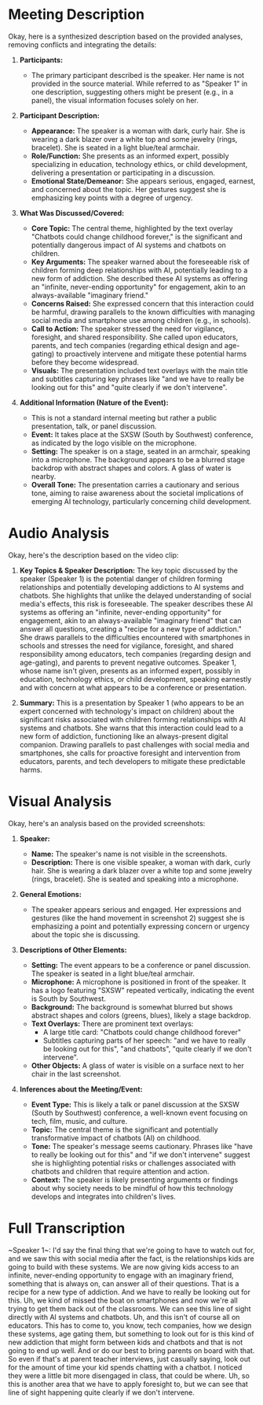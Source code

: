 # Meeting Description

Okay, here is a synthesized description based on the provided analyses, removing conflicts and integrating the details:

1.  **Participants:**
    *   The primary participant described is the speaker. Her name is not provided in the source material. While referred to as "Speaker 1" in one description, suggesting others might be present (e.g., in a panel), the visual information focuses solely on her.

2.  **Participant Description:**
    *   **Appearance:** The speaker is a woman with dark, curly hair. She is wearing a dark blazer over a white top and some jewelry (rings, bracelet). She is seated in a light blue/teal armchair.
    *   **Role/Function:** She presents as an informed expert, possibly specializing in education, technology ethics, or child development, delivering a presentation or participating in a discussion.
    *   **Emotional State/Demeanor:** She appears serious, engaged, earnest, and concerned about the topic. Her gestures suggest she is emphasizing key points with a degree of urgency.

3.  **What Was Discussed/Covered:**
    *   **Core Topic:** The central theme, highlighted by the text overlay "Chatbots could change childhood forever," is the significant and potentially dangerous impact of AI systems and chatbots on children.
    *   **Key Arguments:** The speaker warned about the foreseeable risk of children forming deep relationships with AI, potentially leading to a new form of addiction. She described these AI systems as offering an "infinite, never-ending opportunity" for engagement, akin to an always-available "imaginary friend."
    *   **Concerns Raised:** She expressed concern that this interaction could be harmful, drawing parallels to the known difficulties with managing social media and smartphone use among children (e.g., in schools).
    *   **Call to Action:** The speaker stressed the need for vigilance, foresight, and shared responsibility. She called upon educators, parents, and tech companies (regarding ethical design and age-gating) to proactively intervene and mitigate these potential harms before they become widespread.
    *   **Visuals:** The presentation included text overlays with the main title and subtitles capturing key phrases like "and we have to really be looking out for this" and "quite clearly if we don't intervene".

4.  **Additional Information (Nature of the Event):**
    *   This is not a standard internal meeting but rather a public presentation, talk, or panel discussion.
    *   **Event:** It takes place at the SXSW (South by Southwest) conference, as indicated by the logo visible on the microphone.
    *   **Setting:** The speaker is on a stage, seated in an armchair, speaking into a microphone. The background appears to be a blurred stage backdrop with abstract shapes and colors. A glass of water is nearby.
    *   **Overall Tone:** The presentation carries a cautionary and serious tone, aiming to raise awareness about the societal implications of emerging AI technology, particularly concerning child development.


# Audio Analysis

Okay, here's the description based on the video clip:

1.  **Key Topics & Speaker Description:**
    The key topic discussed by the speaker (Speaker 1) is the potential danger of children forming relationships and potentially developing addictions to AI systems and chatbots. She highlights that unlike the delayed understanding of social media's effects, this risk is foreseeable. The speaker describes these AI systems as offering an "infinite, never-ending opportunity" for engagement, akin to an always-available "imaginary friend" that can answer all questions, creating a "recipe for a new type of addiction." She draws parallels to the difficulties encountered with smartphones in schools and stresses the need for vigilance, foresight, and shared responsibility among educators, tech companies (regarding design and age-gating), and parents to prevent negative outcomes. Speaker 1, whose name isn't given, presents as an informed expert, possibly in education, technology ethics, or child development, speaking earnestly and with concern at what appears to be a conference or presentation.

2.  **Summary:**
    This is a presentation by Speaker 1 (who appears to be an expert concerned with technology's impact on children) about the significant risks associated with children forming relationships with AI systems and chatbots. She warns that this interaction could lead to a new form of addiction, functioning like an always-present digital companion. Drawing parallels to past challenges with social media and smartphones, she calls for proactive foresight and intervention from educators, parents, and tech developers to mitigate these predictable harms.


# Visual Analysis

Okay, here's an analysis based on the provided screenshots:

1.  **Speaker:**
    *   **Name:** The speaker's name is not visible in the screenshots.
    *   **Description:** There is one visible speaker, a woman with dark, curly hair. She is wearing a dark blazer over a white top and some jewelry (rings, bracelet). She is seated and speaking into a microphone.

2.  **General Emotions:**
    *   The speaker appears serious and engaged. Her expressions and gestures (like the hand movement in screenshot 2) suggest she is emphasizing a point and potentially expressing concern or urgency about the topic she is discussing.

3.  **Descriptions of Other Elements:**
    *   **Setting:** The event appears to be a conference or panel discussion. The speaker is seated in a light blue/teal armchair.
    *   **Microphone:** A microphone is positioned in front of the speaker. It has a logo featuring "SXSW" repeated vertically, indicating the event is South by Southwest.
    *   **Background:** The background is somewhat blurred but shows abstract shapes and colors (greens, blues), likely a stage backdrop.
    *   **Text Overlays:** There are prominent text overlays:
        *   A large title card: "Chatbots could change childhood forever"
        *   Subtitles capturing parts of her speech: "and we have to really be looking out for this", "and chatbots", "quite clearly if we don't intervene".
    *   **Other Objects:** A glass of water is visible on a surface next to her chair in the last screenshot.

4.  **Inferences about the Meeting/Event:**
    *   **Event Type:** This is likely a talk or panel discussion at the SXSW (South by Southwest) conference, a well-known event focusing on tech, film, music, and culture.
    *   **Topic:** The central theme is the significant and potentially transformative impact of chatbots (AI) on childhood.
    *   **Tone:** The speaker's message seems cautionary. Phrases like "have to really be looking out for this" and "if we don't intervene" suggest she is highlighting potential risks or challenges associated with chatbots and children that require attention and action.
    *   **Context:** The speaker is likely presenting arguments or findings about why society needs to be mindful of how this technology develops and integrates into children's lives.


# Full Transcription

~Speaker 1~: I'd say the final thing that we're going to have to watch out for, and we saw this with social media after the fact, is the relationships kids are going to build with these systems. We are now giving kids access to an infinite, never-ending opportunity to engage with an imaginary friend, something that is always on, can answer all of their questions. That is a recipe for a new type of addiction. And we have to really be looking out for this. Uh, we kind of missed the boat on smartphones and now we're all trying to get them back out of the classrooms. We can see this line of sight directly with AI systems and chatbots. Uh, and this isn't of course all on educators. This has to come to, you know, tech companies, how we design these systems, age gating them, but something to look out for is this kind of new addiction that might form between kids and chatbots and that is not going to end up well. And or do our best to bring parents on board with that. So even if that's at parent teacher interviews, just casually saying, look out for the amount of time your kid spends chatting with a chatbot. I noticed they were a little bit more disengaged in class, that could be where. Uh, so this is another area that we have to apply foresight to, but we can see that line of sight happening quite clearly if we don't intervene.